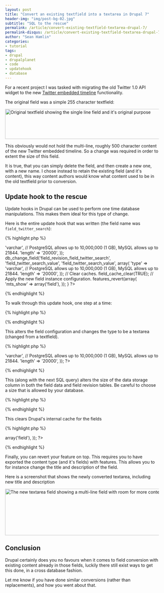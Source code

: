 ```yaml
---
layout: post
title: "Convert an existing textfield into a textarea in Drupal 7"
header-img: "img/post-bg-02.jpg"
subtitle: "SQL to the rescue"
permalink: /article/convert-existing-textfield-textarea-drupal-7/
permalink-disqus: /article/convert-existing-textfield-textarea-drupal-7
author: "Sean Hamlin"
categories:
- tutorial
tags:
- drupal
- drupalplanet
- code
- updatehook
- database
---
```


For a recent project I was tasked with migrating the old Twitter 1.0 API widget to the new [Twitter embedded timeline](https://dev.twitter.com/docs/embedded-timelines) functionality.

The original field was a simple 255 character textfield:

<img src="/img/textarea/twitter_username.png" width="574" height="98" alt="Original textfield showing the single line field and it's original purpose" class="img-responsive img-thumbnail" />

This obviously would not hold the multi-line, roughly 500 character content of the new Twitter embedded timeline. So a change was required in order to extent the size of this field.

It is true, that you can simply delete the field, and then create a new one, with a new name. I chose instead to retain the existing field (and it's content), this way content authors would know what content used to be in the old textfield prior to conversion.

## Update hook to the rescue ##

Update hooks in Drupal can be used to perform one time database manipulations. This makes them ideal for this type of change.

Here is the entire update hook that was written (the field name was `field_twitter_search`):

{% highlight php %}
<?php
/**
 * Change Twitter into a textarea using fun SQL.
 */
function mts_show_update_7001() {
  // Manual database changes.
  db_query("UPDATE {field_config} SET type = 'text_long' WHERE field_name = 'field_twitter_search'");
  db_change_field('field_data_field_twitter_search', 'field_twitter_search_value', 'field_twitter_search_value', array(
    'type' => 'varchar',
    // PostgreSQL allows up to 10,000,000 (1 GB), MySQL allows up to 21844.
    'length' => '20000',
  ));
  db_change_field('field_revision_field_twitter_search', 'field_twitter_search_value', 'field_twitter_search_value', array(
    'type' => 'varchar',
    // PostgreSQL allows up to 10,000,000 (1 GB), MySQL allows up to 21844.
    'length' => '20000',
  ));

  // Clear caches.
  field_cache_clear(TRUE);

  // Apply the new field instance configuration.
  features_revert(array(
    'mts_show' => array('field'),
  ));
}
?>
{% endhighlight %}

To walk through this update hook, one step at a time:

{% highlight php %}
<?php
db_query("UPDATE {field_config} SET type = 'text_long' WHERE field_name = 'field_twitter_search'");
?>
{% endhighlight %}

This alters the field configuration and changes the type to be a textarea (changed from a textfield).

{% highlight php %}
<?php
db_change_field('field_data_field_twitter_search', 'field_twitter_search_value', 'field_twitter_search_value', array(
  'type' => 'varchar',
  // PostgreSQL allows up to 10,000,000 (1 GB), MySQL allows up to 21844.
  'length' => '20000',
));
?>
{% endhighlight %}

This (along with the next SQL query) alters the size of the data storage column in both the field data and field revision tables. Be careful to choose a size that is allowed by your database.

{% highlight php %}
<?php
field_cache_clear(TRUE);
?>
{% endhighlight %}

This clears Drupal's internal cache for the fields

{% highlight php %}
<?php
features_revert(array(
  'mts_show' => array('field'),
));
?>
{% endhighlight %}

Finally, you can revert your feature on top. This requires you to have exported the content type (and it's fields) with features. This allows you to for instance change the title and description of the field.

Here is a screenshot that shows the newly converted textarea, including new title and description

<img src="/img/textarea/twitter_embed_code.png" width="1066" height="152" alt="The new textarea field showing a multi-line field with room for more content" class="img-responsive img-thumbnail" />

## Conclusion ##

Drupal certainly does you no favours when it comes to field conversion with existing content already in those fields, luckily there still exist ways to get this done, in a cross database fashion.

Let me know if you have done similar conversions (rather than replacements), and how you went about that.
